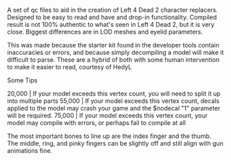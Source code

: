 A set of qc files to aid in the creation of Left 4 Dead 2 character replacers. Designed to be easy to read and have and drop-in functionality. Compiled result is not 100% authentic to what's seen in Left 4 Dead 2, but it is very close. Biggest differences are in LOD meshes and eyelid parameters.

This was made because the starter kit found in the developer tools contain inaccuracies or errors, and because simply decompiling a model will make it difficult to parse. These are a hybrid of both with some human intervention to make it easier to read, courtesy of HedyL

Some Tips

20,000 | If your model exceeds this vertex count, you will need to split it up into multiple parts
55,000 | If your model exceeds this vertex count, decals applied to the model may crash your game and the $nodecal "1" parameter will be required.
75,000 | If your model exceeds this vertex count, your model may compile with errors, or perhaps fail to compile at all

The most important bones to line up are the index finger and the thumb. The middle, ring, and pinky fingers can be slightly off and still align with gun animations fine.
